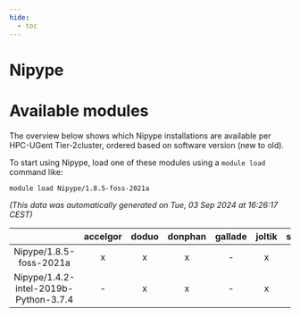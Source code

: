 ```yaml
---
hide:
  - toc
---
```


Nipype
======

# Available modules


The overview below shows which Nipype installations are available per HPC-UGent Tier-2cluster, ordered based on software version (new to old).

To start using Nipype, load one of these modules using a `module load` command like:

```shell
module load Nipype/1.8.5-foss-2021a
```

*(This data was automatically generated on Tue, 03 Sep 2024 at 16:26:17 CEST)*  

| |accelgor|doduo|donphan|gallade|joltik|shinx|skitty|
| :---: | :---: | :---: | :---: | :---: | :---: | :---: | :---: |
|Nipype/1.8.5-foss-2021a|x|x|x|-|x|-|x|
|Nipype/1.4.2-intel-2019b-Python-3.7.4|-|x|x|-|x|-|x|
